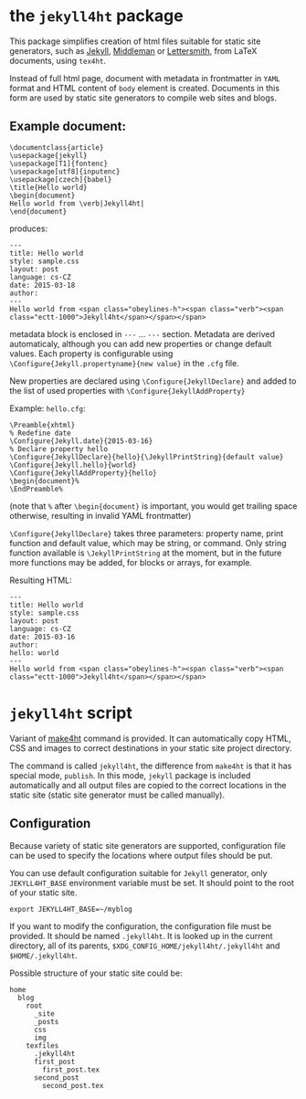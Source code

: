the `jekyll4ht` package
=======================

This package simplifies creation of html files suitable for static site
generators, such as [Jekyll](http://jekyllrb.com/),
[Middleman](https://middlemanapp.com/) or
[Lettersmith](https://github.com/gordonbrander/lettersmith), from LaTeX
documents, using `tex4ht`. 

Instead of full html page, document with metadata in frontmatter in `YAML`
format and HTML content of `body` element is created. Documents in this form are used by static site generators to compile web sites and blogs. 

## Example document:

    \documentclass{article}
    \usepackage{jekyll}
    \usepackage[T1]{fontenc}
    \usepackage[utf8]{inputenc}
    \usepackage[czech]{babel}
    \title{Hello world}
    \begin{document}
    Hello world from \verb|Jekyll4ht|
    \end{document}

produces:

    --- 
    title: Hello world 
    style: sample.css 
    layout: post 
    language: cs-CZ 
    date: 2015-03-18 
    author: 
    --- 
    Hello world from <span class="obeylines-h"><span class="verb"><span 
    class="ectt-1000">Jekyll4ht</span></span></span>

metadata block is enclosed in `---` ... `---` section. Metadata are derived
automaticaly, although you can add new properties or change default values.
Each property is configurable using `\Configure{Jekyll.propertyname}{new
value}` in the `.cfg` file.

New properties are declared using `\Configure{JekyllDeclare}` and added to the list of used properties with `\Configure{JekyllAddProperty}`

Example: `hello.cfg`:

    \Preamble{xhtml}
    % Redefine date
    \Configure{Jekyll.date}{2015-03-16}
    % Declare property hello
    \Configure{JekyllDeclare}{hello}{\JekyllPrintString}{default value}
    \Configure{Jekyll.hello}{world}
    \Configure{JekyllAddProperty}{hello}
    \begin{document}%
    \EndPreamble%

(note that `%` after `\begin{document}` is important, you would get trailing
space otherwise, resulting in invalid YAML frontmatter)

`\Configure{JekyllDeclare}` takes three parameters: property name, print
function and default value, which may be string, or command. Only string
function available is `\JekyllPrintString` at the moment, but in the future
more functions may be added, for blocks or arrays, for example.

Resulting HTML:

    --- 
    title: Hello world 
    style: sample.css 
    layout: post 
    language: cs-CZ 
    date: 2015-03-16 
    author:  
    hello: world 
    --- 
    Hello world from <span class="obeylines-h"><span class="verb"><span 
    class="ectt-1000">Jekyll4ht</span></span></span>
    

# `jekyll4ht` script

Variant of [make4ht](https://www.ctan.org/pkg/make4ht?lang=en) command is provided. It can 
automatically copy HTML, CSS and images to correct destinations in your static site project
directory.

The command is called `jekyll4ht`, the difference from `make4ht` is that it has
special mode, `publish`. In this mode, `jekyll` package is included automatically and all 
output files are copied to the correct locations in the static site (static site generator
must be called manually). 

## Configuration

Because variety of static site generators are
supported, configuration file can be used to specify the locations where output
files should be put.

You can use default configuration suitable for `Jekyll` generator, only `JEKYLL4HT_BASE` environment
variable must be set. It should point to the root of your static site.

    export JEKYLL4HT_BASE=~/myblog

If you want to modify the configuration, the configuration file must be
provided. It should be named `.jekyll4ht`. It is looked up in the current
directory, all of its parents, `$XDG_CONFIG_HOME/jekyll4ht/.jekyll4ht` and
`$HOME/.jekyll4ht`.

Possible structure of your static site could be:

    home
      blog
        root
          _site
          _posts
          css
          img
        texfiles
          .jekyll4ht
          first_post
            first_post.tex
          second_post
            second_post.tex
